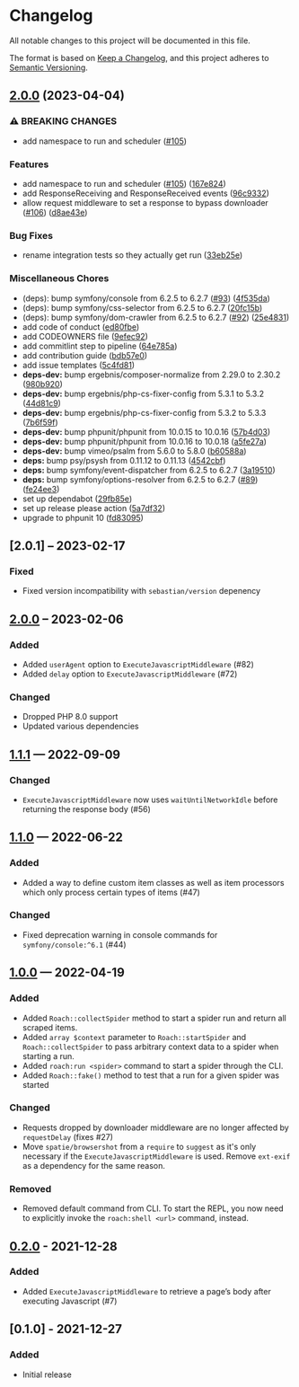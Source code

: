 # Changelog
All notable changes to this project will be documented in this file.

The format is based on [Keep a Changelog](https://keepachangelog.com/en/1.0.0/),
and this project adheres to [Semantic Versioning](https://semver.org/spec/v2.0.0.html).

## [2.0.0](https://github.com/pavlokomarov/roach-php-core/compare/1.1.1...v2.0.0) (2023-04-04)


### ⚠ BREAKING CHANGES

* add namespace to run and scheduler ([#105](https://github.com/pavlokomarov/roach-php-core/issues/105))

### Features

* add namespace to run and scheduler ([#105](https://github.com/pavlokomarov/roach-php-core/issues/105)) ([167e824](https://github.com/pavlokomarov/roach-php-core/commit/167e824362a9507caa3cc03200eb546d51e35437))
* add ResponseReceiving and ResponseReceived events ([96c9332](https://github.com/pavlokomarov/roach-php-core/commit/96c9332c796cf8c64ca8bd15885580b49354a78c))
* allow request middleware to set a response to bypass downloader ([#106](https://github.com/pavlokomarov/roach-php-core/issues/106)) ([d8ae43e](https://github.com/pavlokomarov/roach-php-core/commit/d8ae43ea5efb7f1cd729fc6dab19756beddb4702))


### Bug Fixes

* rename integration tests so they actually get run ([33eb25e](https://github.com/pavlokomarov/roach-php-core/commit/33eb25e31769d1d3080174341efeac06cd89ee45))


### Miscellaneous Chores

* (deps): bump symfony/console from 6.2.5 to 6.2.7 ([#93](https://github.com/pavlokomarov/roach-php-core/issues/93)) ([4f535da](https://github.com/pavlokomarov/roach-php-core/commit/4f535da0d95f6e5a88bea4c1e5d9c7f3219388c6))
* (deps): bump symfony/css-selector from 6.2.5 to 6.2.7 ([20fc15b](https://github.com/pavlokomarov/roach-php-core/commit/20fc15b708c6c486b49a2c766630b42512df25c6))
* (deps): bump symfony/dom-crawler from 6.2.5 to 6.2.7 ([#92](https://github.com/pavlokomarov/roach-php-core/issues/92)) ([25e4831](https://github.com/pavlokomarov/roach-php-core/commit/25e48316e49408ad2ce120e76d56fa70be8864dc))
* add code of conduct ([ed80fbe](https://github.com/pavlokomarov/roach-php-core/commit/ed80fbe7919d0a518d54a4ba48b8cefb0565f6cc))
* add CODEOWNERS file ([9efec92](https://github.com/pavlokomarov/roach-php-core/commit/9efec92ce1ba244cbd205037e8c3463d6986f054))
* add commitlint step to pipeline ([64e785a](https://github.com/pavlokomarov/roach-php-core/commit/64e785a0a04c5697ec91f17905190cbc062512ce))
* add contribution guide ([bdb57e0](https://github.com/pavlokomarov/roach-php-core/commit/bdb57e0824cb4c883be3d9109696c74d88586644))
* add issue templates ([5c4fd81](https://github.com/pavlokomarov/roach-php-core/commit/5c4fd81a3a3caa7ee6b3ab42d69f85d0e02dbfbe))
* **deps-dev:** bump ergebnis/composer-normalize from 2.29.0 to 2.30.2 ([980b920](https://github.com/pavlokomarov/roach-php-core/commit/980b92040b6f6ea38907a49d296f69f9a91ab606))
* **deps-dev:** bump ergebnis/php-cs-fixer-config from 5.3.1 to 5.3.2 ([44d81c9](https://github.com/pavlokomarov/roach-php-core/commit/44d81c9855542fec1f8f1c342d666e1ca6680350))
* **deps-dev:** bump ergebnis/php-cs-fixer-config from 5.3.2 to 5.3.3 ([7b6f59f](https://github.com/pavlokomarov/roach-php-core/commit/7b6f59fab7bb75efcbacc848122ed23b840b560f))
* **deps-dev:** bump phpunit/phpunit from 10.0.15 to 10.0.16 ([57b4d03](https://github.com/pavlokomarov/roach-php-core/commit/57b4d03bd6ca00c5b17af81ac8ebbc8382c91677))
* **deps-dev:** bump phpunit/phpunit from 10.0.16 to 10.0.18 ([a5fe27a](https://github.com/pavlokomarov/roach-php-core/commit/a5fe27ad0cadb3f74da4916f7b1a97d27abe144c))
* **deps-dev:** bump vimeo/psalm from 5.6.0 to 5.8.0 ([b60588a](https://github.com/pavlokomarov/roach-php-core/commit/b60588ad6e60bd6eb8146466202bd8baf12ad8f0))
* **deps:** bump psy/psysh from 0.11.12 to 0.11.13 ([4542cbf](https://github.com/pavlokomarov/roach-php-core/commit/4542cbf00fe2b02a86d5b2048a97556706adf44f))
* **deps:** bump symfony/event-dispatcher from 6.2.5 to 6.2.7 ([3a19510](https://github.com/pavlokomarov/roach-php-core/commit/3a19510e0457867f0a307c8511e2cb0ef85a8e6b))
* **deps:** bump symfony/options-resolver from 6.2.5 to 6.2.7 ([#89](https://github.com/pavlokomarov/roach-php-core/issues/89)) ([fe24ee3](https://github.com/pavlokomarov/roach-php-core/commit/fe24ee3241546c3dc968537b344040dd9bb3c483))
* set up dependabot ([29fb85e](https://github.com/pavlokomarov/roach-php-core/commit/29fb85ee3e7db67b855a2999b1af592253043e1a))
* set up release please action ([5a7df32](https://github.com/pavlokomarov/roach-php-core/commit/5a7df32ca5fc8816fd4e7b6273eb5071f1203e00))
* upgrade to phpunit 10 ([fd83095](https://github.com/pavlokomarov/roach-php-core/commit/fd830953f85f3ad7a06c04988ca39a24718c5e46))

## [2.0.1] – 2023-02-17

### Fixed

- Fixed version incompatibility with `sebastian/version` depenency

## [2.0.0] – 2023-02-06

### Added

- Added `userAgent` option to `ExecuteJavascriptMiddleware` (#82)
- Added `delay` option to `ExecuteJavascriptMiddleware` (#72)

### Changed

- Dropped PHP 8.0 support
- Updated various dependencies

## [1.1.1] — 2022-09-09

### Changed

- `ExecuteJavascriptMiddleware` now uses `waitUntilNetworkIdle` before returning the response body (#56)

## [1.1.0] — 2022-06-22

### Added

- Added a way to define custom item classes as well as item processors which only process certain
  types of items (#47)

### Changed

- Fixed deprecation warning in console commands for `symfony/console:^6.1` (#44)

## [1.0.0] — 2022-04-19

### Added

- Added `Roach::collectSpider` method to start a spider run and return all scraped items.
- Added `array $context` parameter to `Roach::startSpider` and `Roach::collectSpider` to pass arbitrary
  context data to a spider when starting a run.
- Added `roach:run <spider>` command to start a spider through the CLI.
- Added `Roach::fake()` method to test that a run for a given spider was started

### Changed

- Requests dropped by downloader middleware are no longer affected by `requestDelay` (fixes #27)
- Move `spatie/browsershot` from a `require` to `suggest` as it's only necessary if the `ExecuteJavascriptMiddleware` is used.
  Remove `ext-exif` as a dependency for the same reason.

### Removed

- Removed default command from CLI. To start the REPL, you now need to explicitly invoke the `roach:shell <url>` command, instead.

## [0.2.0] - 2021-12-28

### Added

- Added `ExecuteJavascriptMiddleware` to retrieve a page’s body after executing Javascript (#7)

## [0.1.0] - 2021-12-27

### Added

- Initial release

[2.0.0]: https://github.com/roach-php/core/compare/1.1.1...2.0.0
[1.1.1]: https://github.com/roach-php/core/compare/1.1.0...1.1.1
[1.1.0]: https://github.com/roach-php/core/compare/1.0.0...1.1.0
[1.0.0]: https://github.com/roach-php/core/compare/0.2.0...1.0.0
[0.2.0]: https://github.com/roach-php/core/compare/0.1.0...0.2.0
